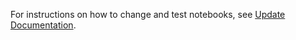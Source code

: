 For instructions on how to change and test notebooks, see
[Update Documentation](https://harrispopgen.github.io/mushi/developer.html#update-documentation). 
